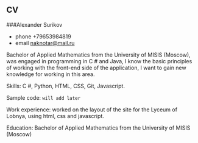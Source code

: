 CV
-------------

###Alexander Surikov

- phone   +79653984819
- email naknotar@mail.ru

Bachelor of Applied Mathematics from the University of MISIS (Moscow), was engaged in programming in C # and Java, I know the basic principles of working with the front-end side of the application, I want to gain new knowledge for working in this area.


Skills: C #, Python, HTML, CSS, Git, Javascript.

Sample code: `will add later`

Work experience: worked on the layout of the site for the Lyceum of Lobnya, using html, css and javascript.

Education: Bachelor of Applied Mathematics from the University of MISIS (Moscow)
